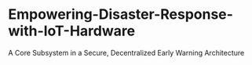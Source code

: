 # Empowering-Disaster-Response-with-IoT-Hardware
A Core Subsystem in a Secure, Decentralized Early Warning Architecture
